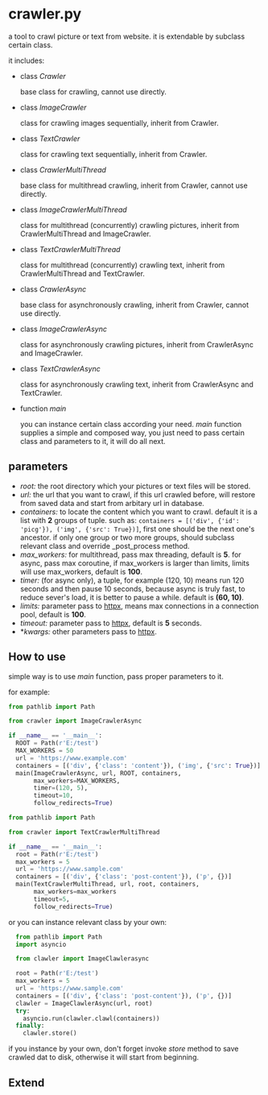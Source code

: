 # crawler.py

  a tool to crawl picture or text from website. it is extendable by subclass certain class.

it includes:

- class *Crawler*

  base class for crawling, cannot use directly.

- class *ImageCrawler*
  
  class for crawling images sequentially, inherit from Crawler.

- class *TextCrawler*

  class for crawling text sequentially, inherit from Crawler.

- class *CrawlerMultiThread*

  base class for multithread crawling, inherit from Crawler, cannot use directly.

- class *ImageCrawlerMultiThread*

  class for multithread (concurrently) crawling pictures, inherit from CrawlerMultiThread and ImageCrawler.

- class *TextCrawlerMultiThread*

  class for multithread (concurrently) crawling text, inherit from CrawlerMultiThread and TextCrawler.

- class *CrawlerAsync*

  base class for asynchronously crawling, inherit from Crawler, cannot use directly.

- class *ImageCrawlerAsync*

  class for asynchronously crawling pictures, inherit from CrawlerAsync and ImageCrawler.

- class *TextCrawlerAsync*

  class for asynchronously crawling text, inherit from CrawlerAsync and TextCrawler.

- function *main*

  you can instance certain class according your need. *main* function supplies a simple and composed way, you just need to pass certain class and parameters to it, it will do all next.

## parameters

- *root:* the root directory which your pictures or text files will be stored.
- *url:* the url that you want to crawl, if this url crawled before, will restore from saved data and start from arbitary url in database.
- *containers:* to locate the content which you want to crawl. default it is a list with **2** groups of tuple. such as: `containers = [('div', {'id': 'picg'}), ('img', {'src': True})]`, first one should be the next one's ancestor. if only one group or two more groups, should subclass relevant class and override _post_process method.
- *max_workers:* for multithread, pass max threading, default is **5**. for async, pass max coroutine, if max_workers is larger than limits, limits will use max_workers, default is **100**.
- *timer:* (for async only), a tuple, for example (120, 10) means run 120 seconds and then pause 10 seconds, because async is truly fast, to reduce sever's load, it is better to pause a while. default is **(60, 10)**.
- *limits:* parameter pass to [httpx](https://www.python-httpx.org/api/#client), means max connections in a connection pool, default is **100**.
- *timeout:* parameter pass to [httpx](https://www.python-httpx.org/api/#client), default is **5** seconds.
- **kwargs:* other parameters pass to [httpx](https://www.python-httpx.org/api/#client).

## How to use

simple way is to use *main* function, pass proper parameters to it.

for example:

```python
from pathlib import Path

from crawler import ImageCrawlerAsync

if __name__ == '__main__':
  ROOT = Path(r'E:/test')
  MAX_WORKERS = 50
  url = 'https://www.example.com'
  containers = [('div', {'class': 'content'}), ('img', {'src': True})]
  main(ImageCrawlerAsync, url, ROOT, containers,
       max_workers=MAX_WORKERS,
       timer=(120, 5),
       timeout=10,
       follow_redirects=True)
```

```python
from pathlib import Path

from crawler import TextCrawlerMultiThread

if __name__ == '__main__':
  root = Path(r'E:/test')
  max_workers = 5
  url = 'https://www.sample.com'
  containers = [('div', {'class': 'post-content'}), ('p', {})]
  main(TextCrawlerMultiThread, url, root, containers,
       max_workers=max_workers
       timeout=5,
       follow_redirects=True)

```

or you can instance relevant class by your own:

```python
  from pathlib import Path
  import asyncio

  from clawler import ImageClawlerasync

  root = Path(r'E:/test')
  max_workers = 5
  url = 'https://www.sample.com'
  containers = [('div', {'class': 'post-content'}), ('p', {})]
  clawler = ImageClawlerAsync(url, root)
  try:
    asyncio.run(clawler.clawl(containers))
  finally:
    clawler.store()
```

if you instance by your own, don't forget invoke *store* method to save crawled dat to disk, otherwise it will start from beginning.

## Extend
